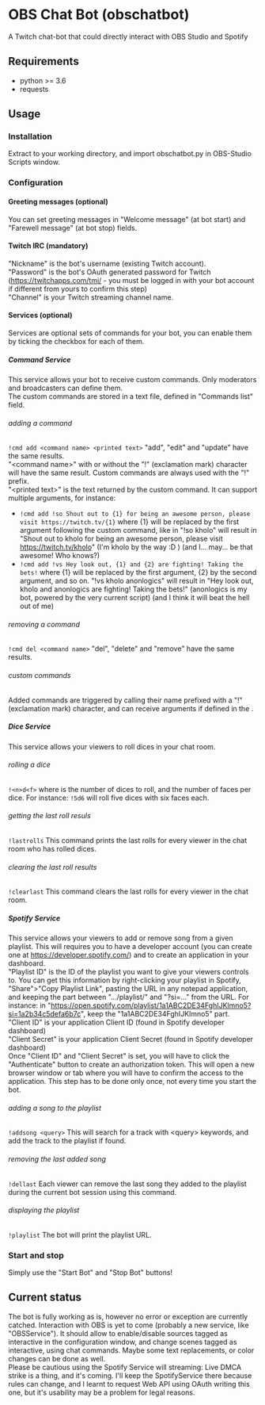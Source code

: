 # OBS Chat Bot (obschatbot)
A Twitch chat-bot that could directly interact with OBS Studio and Spotify


## Requirements
- python >= 3.6
- requests


## Usage


### Installation
Extract to your working directory, and import obschatbot.py in OBS-Studio Scripts window.


### Configuration

#### Greeting messages (optional)
You can set greeting messages in "Welcome message" (at bot start) and "Farewell message" (at bot stop) fields.

#### Twitch IRC (mandatory)
"Nickname" is the bot's username (existing Twitch account).  
"Password" is the bot's OAuth generated password for Twitch (https://twitchapps.com/tmi/ - you must be logged in with your bot account if different from yours to confirm this step)  
"Channel" is your Twitch streaming channel name.

#### Services (optional)
Services are optional sets of commands for your bot, you can enable them by ticking the checkbox for each of them.

##### Command Service
This service allows your bot to receive custom commands. Only moderators and broadcasters can define them.  
The custom commands are stored in a text file, defined in "Commands list" field.
###### adding a command
```!cmd add <command name> <printed text>```
"add", "edit" and "update" have the same results.  
"\<command name\>" with or without the "!" (exclamation mark) character will have the same result. Custom commands are always used with the "!" prefix.  
"\<printed text\>" is the text returned by the custom command. It can support multiple arguments, for instance:  
- ```!cmd add !so Shout out to {1} for being an awesome person, please visit https://twitch.tv/{1}``` where {1} will be replaced by the first argument following the custom command, like in "!so kholo" will result in "Shout out to kholo for being an awesome person, please visit https://twitch.tv/kholo" (I'm kholo by the way :D ) (and I... may... be that awesome! Who knows?)
- ```!cmd add !vs Hey look out, {1} and {2} are fighting! Taking the bets!``` where {1} will be replaced by the first argument, {2} by the second argument, and so on. "!vs kholo anonlogics" will result in "Hey look out, kholo and anonlogics are fighting! Taking the bets!" (anonlogics is my bot, powered by the very current script) (and I think it will beat the hell out of me)
###### removing a command
```!cmd del <command name>```
"del", "delete" and "remove" have the same results.
###### custom commands
Added commands are triggered by calling their name prefixed with a "!" (exclamation mark) character, and can receive arguments if defined in the <printed text>.

##### Dice Service
This service allows your viewers to roll dices in your chat room.
###### rolling a dice
```!<n>d<f>```
where <n> is the number of dices to roll, and <f> the number of faces per dice. For instance: ```!5d6``` will roll five dices with six faces each.
###### getting the last roll resuls
```!lastrolls```
This command prints the last rolls for every viewer in the chat room who has rolled dices.
###### clearing the last roll results
```!clearlast```
This command clears the last rolls for every viewer in the chat room.

##### Spotify Service
This service allows your viewers to add or remove song from a given playlist. This will requires you to have a developer account (you can create one at https://developer.spotify.com/) and to create an application in your dashboard.  
"Playlist ID" is the ID of the playlist you want to give your viewers controls to. You can get this information by right-clicking your playlist in Spotify, "Share">"Copy Playlist Link", pasting the URL in any notepad application, and keeping the part between ".../playlist/" and "?si=..." from the URL. For instance: in "https://open.spotify.com/playlist/1a1ABC2DE34FghIJKlmno5?si=1a2b34c5defa6b7c", keep the "1a1ABC2DE34FghIJKlmno5" part.  
"Client ID" is your application Client ID (found in Spotify developer dashboard)  
"Client Secret" is your application Client Secret (found in Spotify developer dashboard)  
Once "Client ID" and "Client Secret" is set, you will have to click the "Authenticate" button to create an authorization token. This will open a new browser window or tab where you will have to confirm the access to the application. This step has to be done only once, not every time you start the bot.
###### adding a song to the playlist
```!addsong <query>```
This will search for a track with \<query\> keywords, and add the track to the playlist if found.
###### removing the last added song
```!dellast```
Each viewer can remove the last song they added to the playlist during the current bot session using this command.
###### displaying the playlist
```!playlist```
The bot will print the playlist URL.

  
### Start and stop
Simply use the "Start Bot" and "Stop Bot" buttons!

## Current status
The bot is fully working as is, however no error or exception are currently catched. Interaction with OBS is yet to come (probably a new service, like "OBSService"). It should allow to enable/disable sources tagged as interactive in the configuration window, and change scenes tagged as interactive, using chat commands. Maybe some text replacements, or color changes can be done as well.  
Please be cautious using the Spotify Service will streaming: Live DMCA strike is a thing, and it's coming. I'll keep the SpotifyService there because rules can change, and I learnt to request Web API using OAuth writing this one, but it's usability may be a problem for legal reasons.
